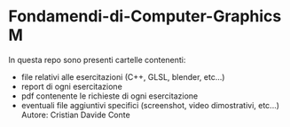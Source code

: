 # Fondamendi-di-Computer-Graphics M
In questa repo sono presenti cartelle contenenti: 
- file relativi alle esercitazioni (C++, GLSL, blender, etc...)
- report di ogni esercitazione
- pdf contenente le richieste di ogni esercitazione
- eventuali file aggiuntivi specifici (screenshot, video dimostrativi, etc...)
Autore: Cristian Davide Conte
